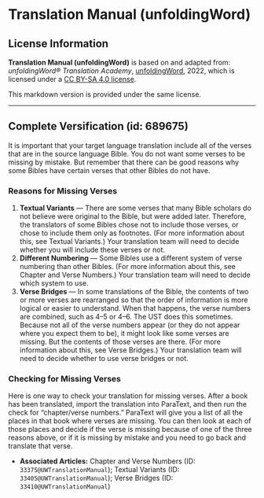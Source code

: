 # Translation Manual (unfoldingWord)

## License Information

**Translation Manual (unfoldingWord)** is based on and adapted from: _unfoldingWord® Translation Academy_, [unfoldingWord](https://unfoldingword.org/utw), 2022, which is licensed under a [CC BY-SA 4.0 license](https://creativecommons.org/licenses/by-sa/4.0/legalcode.en).

This markdown version is provided under the same license.



--------------------------------

## Complete Versification (id: 689675)

It is important that your target language translation include all of the verses that are in the source language Bible. You do not want some verses to be missing by mistake. But remember that there can be good reasons why some Bibles have certain verses that other Bibles do not have.

### Reasons for Missing Verses

1. **Textual Variants** — There are some verses that many Bible scholars do not believe were original to the Bible, but were added later. Therefore, the translators of some Bibles chose not to include those verses, or chose to include them only as footnotes. (For more information about this, see Textual Variants.) Your translation team will need to decide whether you will include these verses or not.
2. **Different Numbering** — Some Bibles use a different system of verse numbering than other Bibles. (For more information about this, see Chapter and Verse Numbers.) Your translation team will need to decide which system to use.
3. **Verse Bridges** — In some translations of the Bible, the contents of two or more verses are rearranged so that the order of information is more logical or easier to understand. When that happens, the verse numbers are combined, such as 4–5 or 4–6\. The UST does this sometimes. Because not all of the verse numbers appear (or they do not appear where you expect them to be), it might look like some verses are missing. But the contents of those verses are there. (For more information about this, see Verse Bridges.) Your translation team will need to decide whether to use verse bridges or not.

### Checking for Missing Verses

Here is one way to check your translation for missing verses. After a book has been translated, import the translation into ParaText, and then run the check for “chapter/verse numbers.” ParaText will give you a list of all the places in that book where verses are missing. You can then look at each of those places and decide if the verse is missing because of one of the three reasons above, or if it is missing by mistake and you need to go back and translate that verse.

* **Associated Articles:** Chapter and Verse Numbers (ID: `33375@UWTranslationManual`); Textual Variants (ID: `33405@UWTranslationManual`); Verse Bridges (ID: `33410@UWTranslationManual`)


